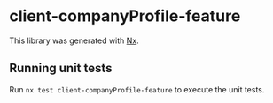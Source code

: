 # client-companyProfile-feature

This library was generated with [Nx](https://nx.dev).

## Running unit tests

Run `nx test client-companyProfile-feature` to execute the unit tests.
